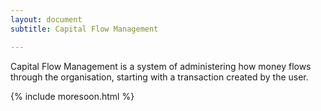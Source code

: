 ```yaml
---
layout: document
subtitle: Capital Flow Management

---
```


Capital Flow Management is a system of administering how money flows through the organisation, starting with a transaction created by the user.

{% include moresoon.html %}